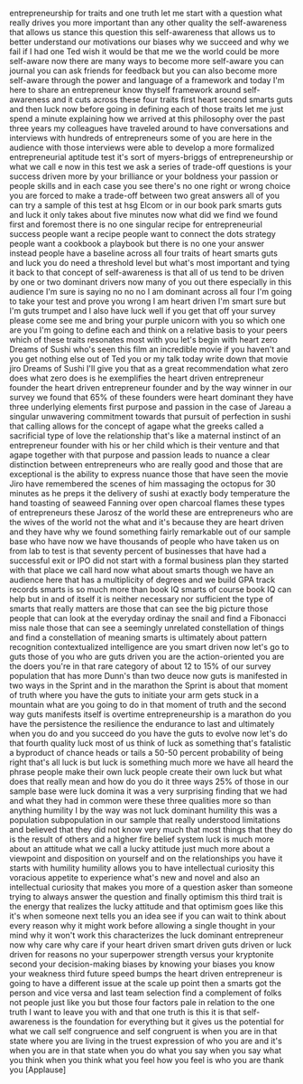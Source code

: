 
entrepreneurship for traits and one
truth let me start with a question
what really drives you more important
than any other quality the
self-awareness that allows us stance
this question this self-awareness that
allows us to better understand our
motivations our biases why we succeed
and why we fail if I had one Ted wish it
would be that me we the world could be
more self-aware now there are many ways
to become more self-aware you can
journal you can ask friends for feedback
but you can also become more self-aware
through the power and language of a
framework and today I&#39;m here to share an
entrepreneur know thyself framework
around self-awareness and it cuts across
these four traits first heart second
smarts guts and then luck now before
going in defining each of those traits
let me just spend a minute explaining
how we arrived at this philosophy over
the past three years my colleagues have
traveled around to have conversations
and interviews with hundreds of
entrepreneurs some of you are here in
the audience with those interviews were
able to develop a more formalized
entrepreneurial aptitude test it&#39;s sort
of myers-briggs of entrepreneurship or
what we call e now in this test we ask a
series of trade-off questions is your
success driven more by your brilliance
or your boldness your passion or people
skills and in each case you see there&#39;s
no one right or wrong choice you are
forced to make a trade-off between two
great answers all of you can try a
sample of this test at hsg Elcom or in
our book park smarts guts and luck it
only takes about five minutes now what
did we find we found first and foremost
there is no one singular recipe for
entrepreneurial success people want a
recipe people want to connect the dots
strategy people want a cookbook a
playbook but there is no one
your answer instead people have a
baseline across all four traits of heart
smarts guts and luck you do need a
threshold level but what&#39;s most
important and tying it back to that
concept of self-awareness is that all of
us tend to be driven by one or two
dominant drivers now many of you out
there especially in this audience I&#39;m
sure is saying no no no I am dominant
across all four I&#39;m going to take your
test and prove you wrong I am heart
driven I&#39;m smart sure but I&#39;m guts
trumpet and I also have luck well if you
get that off your survey please come see
me and bring your purple unicorn with
you so which one are you I&#39;m going to
define each and think on a relative
basis to your peers which of these
traits resonates most with you let&#39;s
begin with heart zero Dreams of Sushi
who&#39;s seen this film an incredible movie
if you haven&#39;t and you get nothing else
out of Ted you or my talk today write
down that movie jiro Dreams of Sushi
I&#39;ll give you that as a great
recommendation what zero does what zero
does is he exemplifies the heart driven
entrepreneur founder the heart driven
entrepreneur founder and by the way
winner in our survey we found that 65%
of these founders were heart dominant
they have three underlying elements
first purpose and passion in the case of
Jareau a singular unwavering commitment
towards that pursuit of perfection in
sushi that calling allows for the
concept of agape what the greeks called
a sacrificial type of love the
relationship that&#39;s like a maternal
instinct of an entrepreneur founder with
his or her child which is their venture
and that agape together with that
purpose and passion leads to nuance a
clear distinction between entrepreneurs
who are really good and those that are
exceptional is the ability to express
nuance those that have seen the movie
Jiro have remembered the scenes of him
massaging the octopus for 30 minutes
as he preps it the delivery of sushi at
exactly body temperature the hand
toasting of seaweed Fanning over open
charcoal flames these types of
entrepreneurs these Jarosz of the world
these are entrepreneurs who are the
wives of the world not the what and it&#39;s
because they are heart driven and they
have why we found something fairly
remarkable out of our sample base who
have now we have thousands of people who
have taken us on from lab to test is
that seventy percent of businesses that
have had a successful exit or IPO did
not start with a formal business plan
they started with that place we call
hard now what about smarts though we
have an audience here that has a
multiplicity of degrees and we build GPA
track records smarts is so much more
than book IQ smarts of course book IQ
can help but in and of itself it is
neither necessary nor sufficient the
type of smarts that really matters are
those that can see the big picture those
people that can look at the everyday
ordinay the snail and find a Fibonacci
miss nale those that can see a seemingly
unrelated constellation of things and
find a constellation of meaning smarts
is ultimately about pattern recognition
contextualized intelligence are you
smart driven now let&#39;s go to guts those
of you who are guts driven you are the
action-oriented you are the doers you&#39;re
in that rare category of about 12 to 15%
of our survey population that has more
Dunn&#39;s than two deuce
now guts is manifested in two ways in
the Sprint and in the marathon the
Sprint is about that moment of truth
where you have the guts to initiate your
arm gets stuck in a mountain what are
you going to do in that moment of truth
and the second way guts manifests itself
is overtime entrepreneurship is a
marathon do you have the persistence the
resilience the endurance to last and
ultimately when you do and you succeed
do you have the guts to evolve now let&#39;s
do that fourth quality luck most of us
think of luck as something that&#39;s
fatalistic a byproduct of chance heads
or tails
a 50-50 percent probability of being
right
that&#39;s all luck is but luck is something
much more we have all heard the phrase
people make their own luck people create
their own luck but what does that really
mean and how do you do it three ways 25%
of those in our sample base were luck
domina it was a very surprising finding
that we had and what they had in common
were these three qualities more so than
anything humility I by the way was not
luck dominant humility this was a
population subpopulation in our sample
that really understood limitations and
believed that they did not know very
much that most things that they do is
the result of others and a higher fire
belief system luck is much more about an
attitude what we call a lucky attitude
just much more about a viewpoint and
disposition on yourself and on the
relationships you have
it starts with humility humility allows
you to have intellectual curiosity this
voracious appetite to experience what&#39;s
new and novel and also an intellectual
curiosity that makes you more of a
question asker than someone trying to
always answer the question and finally
optimism this third trait is the energy
that realizes the lucky attitude and
that optimism goes like this it&#39;s when
someone next tells you an idea see if
you can wait to think about every reason
why it might work before allowing a
single thought in your mind why it won&#39;t
work this characterizes the luck
dominant entrepreneur now why care why
care if your heart driven smart driven
guts driven or luck driven for reasons
no your superpower strength versus your
kryptonite second your decision-making
biases by knowing your biases you know
your weakness third future speed bumps
the heart driven entrepreneur is going
to have a different issue at the scale
up point then a smarts got the person
and vice versa and last team selection
find a complement of folks not people
just like you but those four factors
pale in relation to the one truth I want
to leave you with and that one truth is
this it is that self-awareness is the
foundation for everything but it gives
us the potential for what we call self
congruence and self congruent is when
you are in that state where you are
living in the truest expression of who
you are and it&#39;s when you are in that
state when you do what you say when you
say what you think when you think what
you feel how you feel is who you are
thank you
[Applause]

